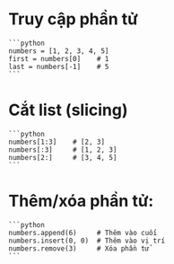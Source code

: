 # Truy cập phần tử

    ```python
    numbers = [1, 2, 3, 4, 5]
    first = numbers[0]    # 1
    last = numbers[-1]    # 5
    ```

# Cắt list (slicing)

    ```python
    numbers[1:3]    # [2, 3]
    numbers[:3]     # [1, 2, 3]
    numbers[2:]     # [3, 4, 5]
    ```

# Thêm/xóa phần tử:

    ```python
    numbers.append(6)     # Thêm vào cuối
    numbers.insert(0, 0)  # Thêm vào vị trí
    numbers.remove(3)     # Xóa phần tử
    ```
